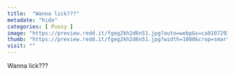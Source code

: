 ```yaml
---
title:  "Wanna lick???"
metadate: "hide"
categories: [ Pussy ]
image: "https://preview.redd.it/fgeg2kh2d6n51.jpg?auto=webp&s=ca81072932b1350915b8fefd53e7da82dad7e2d8"
thumb: "https://preview.redd.it/fgeg2kh2d6n51.jpg?width=1080&crop=smart&auto=webp&s=c102eb490355ef39311636349d8c141c67731abd"
visit: ""
---
```

Wanna lick???
